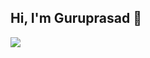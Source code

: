 ## Hi, I'm Guruprasad 👋


<img src="https://github-readme-stats.vercel.app/api?username=Guruprasad489&&show_icons=true&title_color=ffffff&icon_color=bb2acf&text_color=daf7dc&bg_color=151515">
